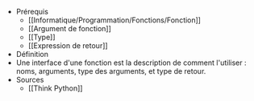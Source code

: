 - Prérequis
	- [[Informatique/Programmation/Fonctions/Fonction]]
	- [[Argument de fonction]]
	- [[Type]]
	- [[Expression de retour]]
- Définition
-	Une interface d'une fonction est la description de comment l'utiliser : noms, arguments, type des arguments, et type de retour.
- Sources
	- [[Think Python]]
